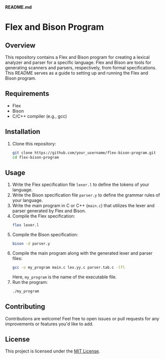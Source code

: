 **README.md**

# Flex and Bison Program

## Overview
This repository contains a Flex and Bison program for creating a lexical analyzer and parser for a specific language. Flex and Bison are tools for generating scanners and parsers, respectively, from formal specifications. This README serves as a guide to setting up and running the Flex and Bison program.

## Requirements
- Flex
- Bison
- C/C++ compiler (e.g., gcc)

## Installation
1. Clone this repository:
    ```bash
    git clone https://github.com/your_username/flex-bison-program.git
    cd flex-bison-program
    ```

## Usage
1. Write the Flex specification file `lexer.l` to define the tokens of your language.
2. Write the Bison specification file `parser.y` to define the grammar rules of your language.
3. Write the main program in C or C++ (`main.c`) that utilizes the lexer and parser generated by Flex and Bison.
4. Compile the Flex specification:
    ```bash
    flex lexer.l
    ```
5. Compile the Bison specification:
    ```bash
    bison -d parser.y
    ```
6. Compile the main program along with the generated lexer and parser files:
    ```bash
    gcc -o my_program main.c lex.yy.c parser.tab.c -lfl
    ```
    Here, `my_program` is the name of the executable file.
7. Run the program:
    ```bash
    ./my_program
    ```

## Contributing
Contributions are welcome! Feel free to open issues or pull requests for any improvements or features you'd like to add.

## License
This project is licensed under the [MIT License](LICENSE).
